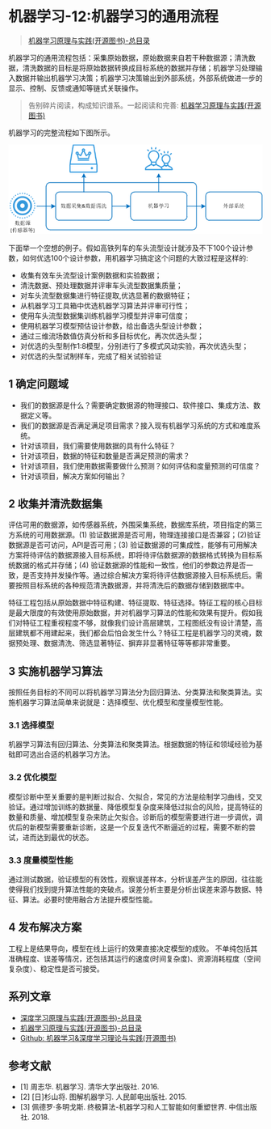 # 机器学习-12:机器学习的通用流程

> [机器学习原理与实践(开源图书)-总目录](https://blog.csdn.net/shareviews/article/details/83030331)

机器学习的通用流程包括：采集原始数据，原始数据来自若干种数据源；清洗数据，清洗数据的目标是将原始数据转换成目标系统的数据并存储；机器学习处理输入数据并输出机器学习决策；机器学习决策输出到外部系统，外部系统做进一步的显示、控制、反馈或通知等链式关联操作。

> 告别碎片阅读，构成知识谱系。一起阅读和完善: [机器学习原理与实践(开源图书)](https://github.com/media-tm/MTOpenML)

机器学习的完整流程如下图所示。

![机器学习的通用流程](../images/1-ml-general-process.png)

下面举一个空想的例子。假如高铁列车的车头流型设计就涉及不下100个设计参数，如何优选100个设计参数，用机器学习搞定这个问题的大致过程是这样的:

- 收集有效车头流型设计案例数据和实验数据；
- 清洗数据、预处理数据并评审车头流型数据集质量；
- 对车头流型数据集进行特征提取,优选显著的数据特征；
- 从机器学习工具箱中优选机器学习算法并评审可行性；
- 使用车头流型数据集训练机器学习模型并评审可信度；
- 使用机器学习模型预估设计参数，给出备选头型设计参数；
- 通过三维流场数值仿真分析和多目标优化，再次优选头型；
- 对优选的头型制作1:8模型，分别进行了多模式风动实验，再次优选头型；
- 对优选的头型试制样车，完成了相关试验验证

## 1 确定问题域

- 我们的数据源是什么？需要确定数据源的物理接口、软件接口、集成方法、数据定义等。
- 我们的数据源是否满足满足项目需求？接入现有机器学习系统的方式和难度系统。
- 针对该项目，我们需要使用数据的具有什么特征？
- 针对该项目，数据的特征和数量是否满足预测的需求？
- 针对该项目，我们使用数据需要做什么预测？如何评估和度量预测的可信度？
- 针对该项目，解决方案如何输出？

## 2 收集并清洗数据集

评估可用的数据源，如传感器系统，外围采集系统，数据库系统，项目指定的第三方系统的可用数据源。(1) 验证数据源是否可用，物理连接接口是否兼容；(2)验证数据源是否可访问，API是否可用；(3) 验证数据源的可集成性，能够有可用解决方案将待评估的数据源接入目标系统，即将待评估数据源的数据格式转换为目标系统数据的格式并存储；(4) 验证数据源的性能和一致性，他们的参数边界是否一致，是否支持并发操作等。通过综合解决方案将待评估数据源接入目标系统后。需要按照目标系统的各种规范清洗数据源，并将清洗后的数据存储到数据库中。

特征工程包括从原始数据中特征构建、特征提取、特征选择。特征工程的核心目标是最大限度的有效使用原始数据，并对机器学习算法的性能和效果有提升。假如我们对特征工程重视程度不够，就像我们设计高层建筑，工程图纸没有设计清楚，高层建筑都不用建起来，我们都会后怕会发生什么？特征工程是机器学习的灵魂，数据预处理、数据清洗、筛选显著特征、摒弃非显著特征等等都非常重要。

## 3 实施机器学习算法

按照任务目标的不同可以将机器学习算法分为回归算法、分类算法和聚类算法。实施机器学习算法简单来说就是：选择模型、优化模型和度量模型性能。

### 3.1 选择模型

机器学习算法有回归算法、分类算法和聚类算法。根据数据的特征和领域经验为基础即可选出合适的机器学习方法。

### 3.2 优化模型

模型诊断中至关重要的是判断过拟合、欠拟合，常见的方法是绘制学习曲线，交叉验证。通过增加训练的数据量、降低模型复杂度来降低过拟合的风险，提高特征的数量和质量、增加模型复杂来防止欠拟合。诊断后的模型需要进行进一步调优，调优后的新模型需要重新诊断，这是一个反复迭代不断逼近的过程，需要不断的尝试，进而达到最优的状态。

### 3.3 度量模型性能

通过测试数据，验证模型的有效性，观察误差样本，分析误差产生的原因，往往能使得我们找到提升算法性能的突破点。误差分析主要是分析出误差来源与数据、特征、算法。必要时使用融合方法提升模型性能。

## 4 发布解决方案

工程上是结果导向，模型在线上运行的效果直接决定模型的成败。 不单纯包括其准确程度、误差等情况，还包括其运行的速度(时间复杂度)、资源消耗程度（空间复杂度）、稳定性是否可接受。

## 系列文章

- [深度学习原理与实践(开源图书)-总目录](https://blog.csdn.net/shareviews/article/details/83040730)
- [机器学习原理与实践(开源图书)-总目录](https://blog.csdn.net/shareviews/article/details/83030331)
- [Github: 机器学习&深度学习理论与实践(开源图书)](https://github.com/media-tm/MTOpenML)

## 参考文献

- [1] 周志华. 机器学习. 清华大学出版社. 2016.
- [2] [日]杉山将. 图解机器学习. 人民邮电出版社. 2015.
- [3] 佩德罗·多明戈斯. 终极算法-机器学习和人工智能如何重塑世界. 中信出版社. 2018.